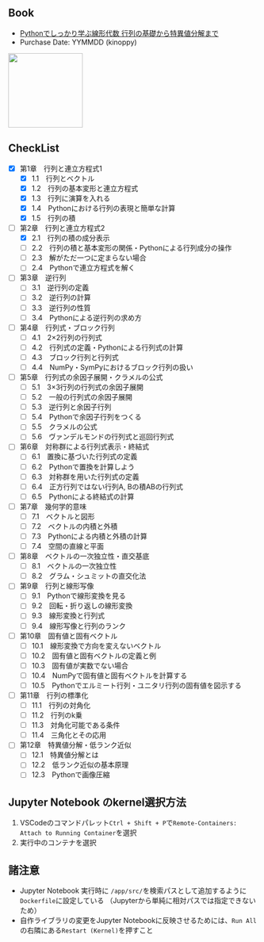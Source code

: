 ## Book
- [Pythonでしっかり学ぶ線形代数 行列の基礎から特異値分解まで](https://www.kspub.co.jp/book/detail/5303757.html)
- Purchase Date: YYMMDD (kinoppy)

<img src="https://www.kspub.co.jp/book/detail/images/3a43efed804dabc32a7a1913cdc3ab0c7e1168ff.jpg" height=150px>

## CheckList
- [x] 第1章　行列と連立方程式1
  - [x] 1.1　行列とベクトル
  - [x] 1.2　行列の基本変形と連立方程式
  - [x] 1.3　行列に演算を入れる
  - [x] 1.4　Pythonにおける行列の表現と簡単な計算
  - [x] 1.5　行列の積
- [ ] 第2章　行列と連立方程式2
  - [x] 2.1　行列の積の成分表示
  - [ ] 2.2　行列の積と基本変形の関係・Pythonによる行列成分の操作
  - [ ] 2.3　解がただ一つに定まらない場合
  - [ ] 2.4　Pythonで連立方程式を解く
- [ ] 第3章　逆行列
  - [ ] 3.1　逆行列の定義
  - [ ] 3.2　逆行列の計算
  - [ ] 3.3　逆行列の性質
  - [ ] 3.4　Pythonによる逆行列の求め方
- [ ] 第4章　行列式・ブロック行列
  - [ ] 4.1　2×2行列の行列式
  - [ ] 4.2　行列式の定義・Pythonによる行列式の計算
  - [ ] 4.3　ブロック行列と行列式
  - [ ] 4.4　NumPy・SymPyにおけるブロック行列の扱い
- [ ] 第5章　行列式の余因子展開・クラメルの公式
  - [ ] 5.1　3×3行列の行列式の余因子展開
  - [ ] 5.2　一般の行列式の余因子展開
  - [ ] 5.3　逆行列と余因子行列
  - [ ] 5.4　Pythonで余因子行列をつくる
  - [ ] 5.5　クラメルの公式
  - [ ] 5.6　ヴァンデルモンドの行列式と巡回行列式
- [ ] 第6章　対称群による行列式表示・終結式
  - [ ] 6.1　置換に基づいた行列式の定義
  - [ ] 6.2　Pythonで置換を計算しよう
  - [ ] 6.3　対称群を用いた行列式の定義
  - [ ] 6.4　正方行列ではない行列A, Bの積ABの行列式
  - [ ] 6.5　Pythonによる終結式の計算
- [ ] 第7章　幾何学的意味
  - [ ] 7.1　ベクトルと図形
  - [ ] 7.2　ベクトルの内積と外積
  - [ ] 7.3　Pythonによる内積と外積の計算
  - [ ] 7.4　空間の直線と平面
- [ ] 第8章　ベクトルの一次独立性・直交基底
  - [ ] 8.1　ベクトルの一次独立性
  - [ ] 8.2　グラム・シュミットの直交化法
- [ ] 第9章　行列と線形写像
  - [ ] 9.1　Pythonで線形変換を見る
  - [ ] 9.2　回転・折り返しの線形変換
  - [ ] 9.3　線形変換と行列式
  - [ ] 9.4　線形写像と行列のランク
- [ ] 第10章　固有値と固有ベクトル
  - [ ] 10.1　線形変換で方向を変えないベクトル
  - [ ] 10.2　固有値と固有ベクトルの定義と例
  - [ ] 10.3　固有値が実数でない場合
  - [ ] 10.4　NumPyで固有値と固有ベクトルを計算する
  - [ ] 10.5　Pythonでエルミート行列・ユニタリ行列の固有値を図示する
- [ ] 第11章　行列の標準化
  - [ ] 11.1　行列の対角化
  - [ ] 11.2　行列のk乗
  - [ ] 11.3　対角化可能である条件
  - [ ] 11.4　三角化とその応用
- [ ] 第12章　特異値分解・低ランク近似
  - [ ] 12.1　特異値分解とは
  - [ ] 12.2　低ランク近似の基本原理
  - [ ] 12.3　Pythonで画像圧縮

## Jupyter Notebook のkernel選択方法
1. VSCodeのコマンドパレット`Ctrl + Shift + P`で`Remote-Containers: Attach to Running Container`を選択
1. 実行中のコンテナを選択

## 諸注意
- Jupyter Notebook 実行時に `/app/src/`を検索パスとして追加するように`Dockerfile`に設定している
  （Jupyterから単純に相対パスでは指定できないため）
- 自作ライブラリの変更をJupyter Notebookに反映させるためには、`Run All`の右隣にある`Restart (Kernel)`を押すこと
